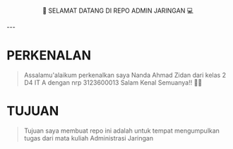 <p align=center size=100> 🥳 SELAMAT DATANG DI REPO ADMIN JARINGAN 💻 </p>
---

# PERKENALAN
> Assalamu'alaikum perkenalkan saya Nanda Ahmad Zidan dari kelas 2 D4 IT A dengan nrp 3123600013
> Salam Kenal Semuanya!! 🙋‍♂️

# TUJUAN
> Tujuan saya membuat repo ini adalah untuk tempat mengumpulkan tugas dari mata kuliah Administrasi Jaringan
